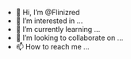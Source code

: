 - 👋 Hi, I’m @Flinizred
- 👀 I’m interested in ...
- 🌱 I’m currently learning ...
- 💞️ I’m looking to collaborate on ...
- 📫 How to reach me ...

<!---
Flinizred/Flinizred is a ✨ special ✨ repository because its `README.md` (this file) appears on your GitHub profile.
You can click the Preview link to take a look at your changes.
--->
